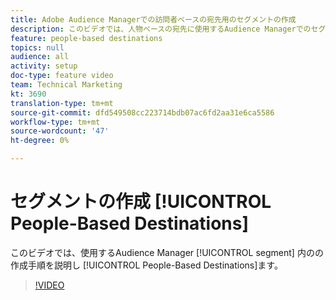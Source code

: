 ```yaml
---
title: Adobe Audience Managerでの訪問者ベースの宛先用のセグメントの作成
description: このビデオでは、人物ベースの宛先に使用するAudience Managerでのセグメントの作成に関する手順を説明します。
feature: people-based destinations
topics: null
audience: all
activity: setup
doc-type: feature video
team: Technical Marketing
kt: 3690
translation-type: tm+mt
source-git-commit: dfd549508cc223714bdb07ac6fd2aa31e6ca5586
workflow-type: tm+mt
source-wordcount: '47'
ht-degree: 0%

---
```



# セグメントの作成 [!UICONTROL People-Based Destinations]

このビデオでは、使用するAudience Manager [!UICONTROL segment] 内のの作成手順を説明し [!UICONTROL People-Based Destinations]ます。

>[!VIDEO](https://video.tv.adobe.com/v/29236/?quality=12)
